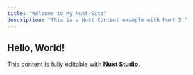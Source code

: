 ```yaml
---
title: "Welcome to My Nuxt Site"
description: "This is a Nuxt Content example with Nuxt 3."
---
```


## Hello, World!
This content is fully editable with **Nuxt Studio**.
